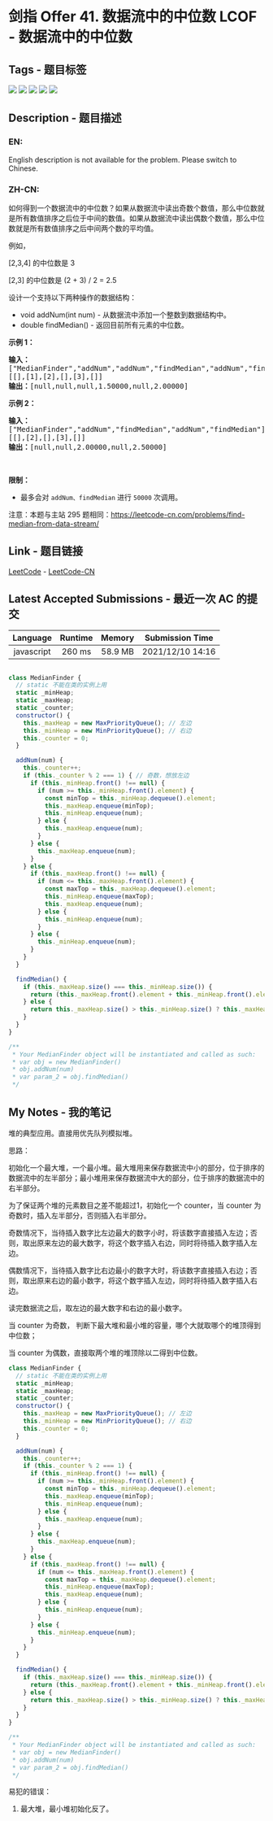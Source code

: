
# 剑指 Offer 41. 数据流中的中位数  LCOF - 数据流中的中位数

## Tags - 题目标签

 <img src="https://img.shields.io/badge/Design-设计-blue.svg">   <img src="https://img.shields.io/badge/Two Pointers-双指针-blue.svg">   <img src="https://img.shields.io/badge/Data Stream-数据流-blue.svg">   <img src="https://img.shields.io/badge/Sorting-排序-blue.svg">   <img src="https://img.shields.io/badge/Heap (Priority Queue)-堆（优先队列）-blue.svg">  


## Description - 题目描述

### EN:
English description is not available for the problem. Please switch to Chinese.

### ZH-CN:
<p>如何得到一个数据流中的中位数？如果从数据流中读出奇数个数值，那么中位数就是所有数值排序之后位于中间的数值。如果从数据流中读出偶数个数值，那么中位数就是所有数值排序之后中间两个数的平均值。</p>

<p>例如，</p>

<p>[2,3,4]&nbsp;的中位数是 3</p>

<p>[2,3] 的中位数是 (2 + 3) / 2 = 2.5</p>

<p>设计一个支持以下两种操作的数据结构：</p>

<ul>
	<li>void addNum(int num) - 从数据流中添加一个整数到数据结构中。</li>
	<li>double findMedian() - 返回目前所有元素的中位数。</li>
</ul>

<p><strong>示例 1：</strong></p>

<pre><strong>输入：
</strong>[&quot;MedianFinder&quot;,&quot;addNum&quot;,&quot;addNum&quot;,&quot;findMedian&quot;,&quot;addNum&quot;,&quot;findMedian&quot;]
[[],[1],[2],[],[3],[]]
<strong>输出：</strong>[null,null,null,1.50000,null,2.00000]
</pre>

<p><strong>示例 2：</strong></p>

<pre><strong>输入：
</strong>[&quot;MedianFinder&quot;,&quot;addNum&quot;,&quot;findMedian&quot;,&quot;addNum&quot;,&quot;findMedian&quot;]
[[],[2],[],[3],[]]
<strong>输出：</strong>[null,null,2.00000,null,2.50000]</pre>

<p>&nbsp;</p>

<p><strong>限制：</strong></p>

<ul>
	<li>最多会对&nbsp;<code>addNum、findMedian</code> 进行&nbsp;<code>50000</code>&nbsp;次调用。</li>
</ul>

<p>注意：本题与主站 295 题相同：<a href="https://leetcode-cn.com/problems/find-median-from-data-stream/">https://leetcode-cn.com/problems/find-median-from-data-stream/</a></p>



## Link - 题目链接

[LeetCode](https://leetcode.com/problems/shu-ju-liu-zhong-de-zhong-wei-shu-lcof/description/)  -  [LeetCode-CN](https://leetcode.cn/problems/shu-ju-liu-zhong-de-zhong-wei-shu-lcof/description/)
## Latest Accepted Submissions - 最近一次 AC 的提交


| Language | Runtime | Memory | Submission Time |
|:---:|:---:|:---:|:---:|
| javascript  | 260 ms | 58.9 MB | 2021/12/10 14:16 |

```javascript

class MedianFinder {
  // static 不能在类的实例上用
  static _minHeap; 
  static _maxHeap;
  static _counter;
  constructor() {
    this._maxHeap = new MaxPriorityQueue(); // 左边
    this._minHeap = new MinPriorityQueue(); // 右边
    this._counter = 0;
  }

  addNum(num) {
    this._counter++;
    if (this._counter % 2 === 1) { // 奇数，想放左边
      if (this._minHeap.front() !== null) {
        if (num >= this._minHeap.front().element) {
          const minTop = this._minHeap.dequeue().element;
          this._maxHeap.enqueue(minTop);
          this._minHeap.enqueue(num);
        } else {
          this._maxHeap.enqueue(num);
        }
      } else {
        this._maxHeap.enqueue(num);
      }
    } else {
      if (this._maxHeap.front() !== null) {
        if (num <= this._maxHeap.front().element) {
          const maxTop = this._maxHeap.dequeue().element;
          this._minHeap.enqueue(maxTop);
          this._maxHeap.enqueue(num);
        } else {
          this._minHeap.enqueue(num);
        }
      } else {
        this._minHeap.enqueue(num);
      }
    }
  }

  findMedian() {
    if (this._maxHeap.size() === this._minHeap.size()) {
      return (this._maxHeap.front().element + this._minHeap.front().element) / 2;
    } else {
      return this._maxHeap.size() > this._minHeap.size() ? this._maxHeap.front().element : this._minHeap.front().element;
    }
  }
}

/**
 * Your MedianFinder object will be instantiated and called as such:
 * var obj = new MedianFinder()
 * obj.addNum(num)
 * var param_2 = obj.findMedian()
 */

```
## My Notes - 我的笔记


堆的典型应用。直接用优先队列模拟堆。

思路：

初始化一个最大堆，一个最小堆。最大堆用来保存数据流中小的部分，位于排序的数据流中的左半部分；最小堆用来保存数据流中大的部分，位于排序的数据流中的右半部分。

为了保证两个堆的元素数目之差不能超过1，初始化一个 counter，当 counter 为奇数时，插入左半部分，否则插入右半部分。

奇数情况下，当待插入数字比左边最大的数字小时，将该数字直接插入左边；否则，取出原来左边的最大数字，将这个数字插入右边，同时将待插入数字插入左边。

偶数情况下，当待插入数字比右边最小的数字大时，将该数字直接插入右边；否则，取出原来右边的最小数字，将这个数字插入左边，同时将待插入数字插入右边。

读完数据流之后，取左边的最大数字和右边的最小数字。

当 counter 为奇数， 判断下最大堆和最小堆的容量，哪个大就取哪个的堆顶得到中位数；

当 counter 为偶数，直接取两个堆的堆顶除以二得到中位数。

```javascript
class MedianFinder {
  // static 不能在类的实例上用
  static _minHeap; 
  static _maxHeap;
  static _counter;
  constructor() {
    this._maxHeap = new MaxPriorityQueue(); // 左边
    this._minHeap = new MinPriorityQueue(); // 右边
    this._counter = 0;
  }

  addNum(num) {
    this._counter++;
    if (this._counter % 2 === 1) {
      if (this._minHeap.front() !== null) {
        if (num >= this._minHeap.front().element) {
          const minTop = this._minHeap.dequeue().element;
          this._maxHeap.enqueue(minTop);
          this._minHeap.enqueue(num);
        } else {
          this._maxHeap.enqueue(num);
        }
      } else {
        this._maxHeap.enqueue(num);
      }
    } else {
      if (this._maxHeap.front() !== null) {
        if (num <= this._maxHeap.front().element) {
          const maxTop = this._maxHeap.dequeue().element;
          this._minHeap.enqueue(maxTop);
          this._maxHeap.enqueue(num);
        } else {
          this._minHeap.enqueue(num);
        }
      } else {
        this._minHeap.enqueue(num);
      }
    }
  }

  findMedian() {
    if (this._maxHeap.size() === this._minHeap.size()) {
      return (this._maxHeap.front().element + this._minHeap.front().element) / 2;
    } else {
      return this._maxHeap.size() > this._minHeap.size() ? this._maxHeap.front().element : this._minHeap.front().element;
    }
  }
}

/**
 * Your MedianFinder object will be instantiated and called as such:
 * var obj = new MedianFinder()
 * obj.addNum(num)
 * var param_2 = obj.findMedian()
 */
```

易犯的错误：
1. 最大堆，最小堆初始化反了。

